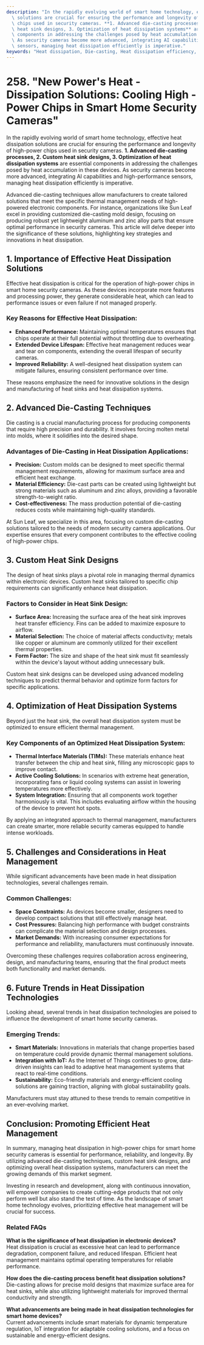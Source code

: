 ```yaml
---
description: "In the rapidly evolving world of smart home technology, effective heat dissipation\
  \ solutions are crucial for ensuring the performance and longevity of high-power\
  \ chips used in security cameras. **1. Advanced die-casting processes, 2. Custom\
  \ heat sink designs, 3. Optimization of heat dissipation systems** are essential\
  \ components in addressing the challenges posed by heat accumulation in these devices.\
  \ As security cameras become more advanced, integrating AI capabilities and high-performance\
  \ sensors, managing heat dissipation efficiently is imperative."
keywords: "Heat dissipation, Die-casting, Heat dissipation efficiency, Heat dissipation system"
---
```

# 258. "New Power's Heat - Dissipation Solutions: Cooling High - Power Chips in Smart Home Security Cameras"

In the rapidly evolving world of smart home technology, effective heat dissipation solutions are crucial for ensuring the performance and longevity of high-power chips used in security cameras. **1. Advanced die-casting processes, 2. Custom heat sink designs, 3. Optimization of heat dissipation systems** are essential components in addressing the challenges posed by heat accumulation in these devices. As security cameras become more advanced, integrating AI capabilities and high-performance sensors, managing heat dissipation efficiently is imperative.

Advanced die-casting techniques allow manufacturers to create tailored solutions that meet the specific thermal management needs of high-powered electronic components. For instance, organizations like Sun Leaf excel in providing customized die-casting mold design, focusing on producing robust yet lightweight aluminum and zinc alloy parts that ensure optimal performance in security cameras. This article will delve deeper into the significance of these solutions, highlighting key strategies and innovations in heat dissipation.

## **1. Importance of Effective Heat Dissipation Solutions**

Effective heat dissipation is critical for the operation of high-power chips in smart home security cameras. As these devices incorporate more features and processing power, they generate considerable heat, which can lead to performance issues or even failure if not managed properly. 

### Key Reasons for Effective Heat Dissipation:

- **Enhanced Performance:** Maintaining optimal temperatures ensures that chips operate at their full potential without throttling due to overheating.
- **Extended Device Lifespan:** Effective heat management reduces wear and tear on components, extending the overall lifespan of security cameras.
- **Improved Reliability:** A well-designed heat dissipation system can mitigate failures, ensuring consistent performance over time.

These reasons emphasize the need for innovative solutions in the design and manufacturing of heat sinks and heat dissipation systems. 

## **2. Advanced Die-Casting Techniques**

Die casting is a crucial manufacturing process for producing components that require high precision and durability. It involves forcing molten metal into molds, where it solidifies into the desired shape.

### Advantages of Die-Casting in Heat Dissipation Applications:

- **Precision:** Custom molds can be designed to meet specific thermal management requirements, allowing for maximum surface area and efficient heat exchange.
- **Material Efficiency:** Die-cast parts can be created using lightweight but strong materials such as aluminum and zinc alloys, providing a favorable strength-to-weight ratio.
- **Cost-effectiveness:** The mass production potential of die-casting reduces costs while maintaining high-quality standards.

At Sun Leaf, we specialize in this area, focusing on custom die-casting solutions tailored to the needs of modern security camera applications. Our expertise ensures that every component contributes to the effective cooling of high-power chips.

## **3. Custom Heat Sink Designs**

The design of heat sinks plays a pivotal role in managing thermal dynamics within electronic devices. Custom heat sinks tailored to specific chip requirements can significantly enhance heat dissipation.

### Factors to Consider in Heat Sink Design:

- **Surface Area:** Increasing the surface area of the heat sink improves heat transfer efficiency. Fins can be added to maximize exposure to airflow.
- **Material Selection:** The choice of material affects conductivity; metals like copper or aluminum are commonly utilized for their excellent thermal properties.
- **Form Factor:** The size and shape of the heat sink must fit seamlessly within the device's layout without adding unnecessary bulk.

Custom heat sink designs can be developed using advanced modeling techniques to predict thermal behavior and optimize form factors for specific applications.

## **4. Optimization of Heat Dissipation Systems**

Beyond just the heat sink, the overall heat dissipation system must be optimized to ensure efficient thermal management.

### Key Components of an Optimized Heat Dissipation System:

- **Thermal Interface Materials (TIMs):** These materials enhance heat transfer between the chip and heat sink, filling any microscopic gaps to improve contact.
- **Active Cooling Solutions:** In scenarios with extreme heat generation, incorporating fans or liquid cooling systems can assist in lowering temperatures more effectively.
- **System Integration:** Ensuring that all components work together harmoniously is vital. This includes evaluating airflow within the housing of the device to prevent hot spots.

By applying an integrated approach to thermal management, manufacturers can create smarter, more reliable security cameras equipped to handle intense workloads.

## **5. Challenges and Considerations in Heat Management**

While significant advancements have been made in heat dissipation technologies, several challenges remain.

### Common Challenges:

- **Space Constraints:** As devices become smaller, designers need to develop compact solutions that still effectively manage heat.
- **Cost Pressures:** Balancing high performance with budget constraints can complicate the material selection and design processes.
- **Market Demands:** With increasing consumer expectations for performance and reliability, manufacturers must continuously innovate.

Overcoming these challenges requires collaboration across engineering, design, and manufacturing teams, ensuring that the final product meets both functionality and market demands.

## **6. Future Trends in Heat Dissipation Technologies**

Looking ahead, several trends in heat dissipation technologies are poised to influence the development of smart home security cameras.

### Emerging Trends:

- **Smart Materials:** Innovations in materials that change properties based on temperature could provide dynamic thermal management solutions.
- **Integration with IoT:** As the Internet of Things continues to grow, data-driven insights can lead to adaptive heat management systems that react to real-time conditions.
- **Sustainability:** Eco-friendly materials and energy-efficient cooling solutions are gaining traction, aligning with global sustainability goals.

Manufacturers must stay attuned to these trends to remain competitive in an ever-evolving market.

## **Conclusion: Promoting Efficient Heat Management**

In summary, managing heat dissipation in high-power chips for smart home security cameras is essential for performance, reliability, and longevity. By utilizing advanced die-casting techniques, custom heat sink designs, and optimizing overall heat dissipation systems, manufacturers can meet the growing demands of this market segment. 

Investing in research and development, along with continuous innovation, will empower companies to create cutting-edge products that not only perform well but also stand the test of time. As the landscape of smart home technology evolves, prioritizing effective heat management will be crucial for success.

### **Related FAQs**

**What is the significance of heat dissipation in electronic devices?**  
Heat dissipation is crucial as excessive heat can lead to performance degradation, component failure, and reduced lifespan. Efficient heat management maintains optimal operating temperatures for reliable performance.

**How does the die-casting process benefit heat dissipation solutions?**  
Die-casting allows for precise mold designs that maximize surface area for heat sinks, while also utilizing lightweight materials for improved thermal conductivity and strength.

**What advancements are being made in heat dissipation technologies for smart home devices?**  
Current advancements include smart materials for dynamic temperature regulation, IoT integration for adaptable cooling solutions, and a focus on sustainable and energy-efficient designs.
